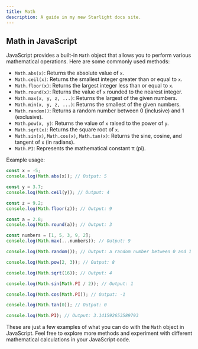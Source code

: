 ```yaml
---
title: Math
description: A guide in my new Starlight docs site.
---
```

## Math in JavaScript

JavaScript provides a built-in `Math` object that allows you to perform various mathematical operations. Here are some commonly used methods:

- `Math.abs(x)`: Returns the absolute value of `x`.
- `Math.ceil(x)`: Returns the smallest integer greater than or equal to `x`.
- `Math.floor(x)`: Returns the largest integer less than or equal to `x`.
- `Math.round(x)`: Returns the value of `x` rounded to the nearest integer.
- `Math.max(x, y, z, ...)`: Returns the largest of the given numbers.
- `Math.min(x, y, z, ...)`: Returns the smallest of the given numbers.
- `Math.random()`: Returns a random number between 0 (inclusive) and 1 (exclusive).
- `Math.pow(x, y)`: Returns the value of `x` raised to the power of `y`.
- `Math.sqrt(x)`: Returns the square root of `x`.
- `Math.sin(x)`, `Math.cos(x)`, `Math.tan(x)`: Returns the sine, cosine, and tangent of `x` (in radians).
- `Math.PI`: Represents the mathematical constant π (pi).

Example usage:

```javascript
const x = -5;
console.log(Math.abs(x)); // Output: 5

const y = 3.7;
console.log(Math.ceil(y)); // Output: 4

const z = 9.2;
console.log(Math.floor(z)); // Output: 9

const a = 2.8;
console.log(Math.round(a)); // Output: 3

const numbers = [1, 5, 3, 9, 2];
console.log(Math.max(...numbers)); // Output: 9

console.log(Math.random()); // Output: a random number between 0 and 1

console.log(Math.pow(2, 3)); // Output: 8

console.log(Math.sqrt(16)); // Output: 4

console.log(Math.sin(Math.PI / 2)); // Output: 1

console.log(Math.cos(Math.PI)); // Output: -1

console.log(Math.tan(0)); // Output: 0

console.log(Math.PI); // Output: 3.141592653589793
```

These are just a few examples of what you can do with the `Math` object in JavaScript. Feel free to explore more methods and experiment with different mathematical calculations in your JavaScript code.

